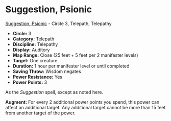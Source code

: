 # Suggestion, Psionic

[Suggestion, Psionic](/Psionics/S/SuggestionPsion.md) - Circle 3, Telepath, Telepathy

- **Circle:** 3
- **Category:** Telepath
- **Discipline:** Telepathy
- **Display:** Auditory
- **Map Range:** Close (25 feet + 5 feet per 2 manifester levels)
- **Target:** One creature
- **Duration:** 1 hour per manifester level or until completed
- **Saving Throw:** Wisdom negates
- **Power Resistance:** Yes
- **Power Points:** 3

As the *Suggestion* spell, except as noted here.

**Augment:** For every 2 additional power points you spend, this power can affect an additional target. Any additional target cannot be more than 15 feet from another target of the power.
